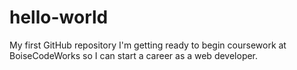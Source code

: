 # hello-world
My first GitHub repository
I'm getting ready to begin coursework at BoiseCodeWorks so I can start a career as a web developer.
